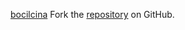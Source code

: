 [bocilcina](https://bocilcina.pages.dev)
Fork the [repository](https://github.com/lapelive) on GitHub.
